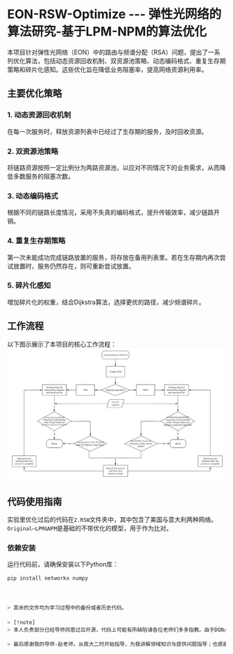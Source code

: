 # EON-RSW-Optimize --- 弹性光网络的算法研究-基于LPM-NPM的算法优化

本项目针对弹性光网络（EON）中的路由与频谱分配（RSA）问题，提出了一系列优化算法，包括动态资源回收机制、双资源池策略、动态编码格式、重复生存期策略和碎片化感知。这些优化旨在降低业务阻塞率，提高网络资源利用率。

## 主要优化策略

### 1. 动态资源回收机制
在每一次服务时，释放资源列表中已经过了生存期的服务，及时回收资源。

### 2. 双资源池策略
将链路资源按照一定比例分为两路资源池，以应对不同情况下的业务需求，从而降低多数服务的阻塞次数。

### 3. 动态编码格式
根据不同的链路长度情况，采用不失真的编码格式，提升传输效率，减少链路开销。

### 4. 重复生存期策略
第一次未能成功完成链路放置的服务，将存放在备用列表里。若在生存期内再次尝试放置时，服务仍然存在，则可重新尝试放置。

### 5. 碎片化感知
增加碎片化的权重，结合Dijkstra算法，选择更优的路径，减少频谱碎片。

## 工作流程

以下图示展示了本项目的核心工作流程：
![算法流程图](image.png)

## 代码使用指南

实验里优化过后的代码在`2.RSW`文件夹中，其中包含了美国与意大利两种网络。`Original—LPM&NPM`是基础的不带优化的模型，用于作为比对。

### 依赖安装
运行代码前，请确保安装以下Python库：
```bash
pip install networkx numpy  



> 其余的文件均为学习过程中的备份或者历史代码。

> [!note]
> 本人负责部分已经导师同意过后开源，代码上可能有所缺陷请各位老师们多多指教。由于DQN/ILP部分并非我一人完成，组内讨论过后暂时不便全部公开，故留下了我学习时测试的代码

> 最后感谢我的导师-赵老师，从我大二时开始指导，为我讲解领域知识与提供问题指导；也感谢我的组里成员们，每次组会都会分享且提供新的思路，学长们也会为我提供专业的学习建议；也感谢上海工程技术大学电子电气工程学院，培养了我专业的基础知识与代码能力。笔者代码可能有部分错误，本人终究也还是光通信领域的小白，路漫漫其修远兮，我当继续不断学习与创新

